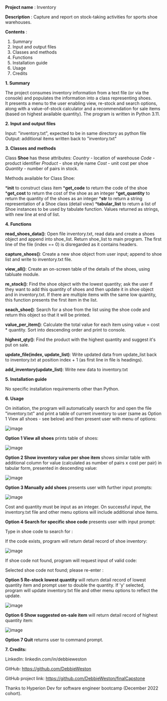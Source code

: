 **Project name** : Inventory

**Description** : Capture and report on stock-taking activities for sports shoe warehouses.

**Contents** :

1.  Summary
2.  Input and output files
3.  Classes and methods
4.  Functions
5.  Installation guide
6.  Usage
7.  Credits

**1. Summary**

  The project consumes inventory information from a text file (or via the console) and populates the information into a class representing shoes.  
  It presents a menu to the user enabling view, re-stock and search options, along with a value-of-stock calculator and a recommendation for sale items
  (based on highest available quantity).  The program is written in Python 3.11.
  
**2. Input and output files**

Input: "inventory.txt", expected to be in same directory as python file
Output: additional items written back to "inventory.txt"

**3. Classes and methods**

Class **Shoe** has these attributes:
_Country_ - location of warehouse
_Code_ - product identifier
_Product_ - shoe style name
_Cost_ - unit cost per shoe
_Quantity_ - number of pairs in stock.

Methods available for Class Shoe:
  
  ***__init__** to construct class item
  ***get_code** to return the code of the shoe
  ***get_cost** to return the cost of the shoe as an integer
  ***get_quantity** to return the quantity of the shoes as an integer
  ***__str__** to return a string representation of a Shoe class (detail view)
  ***tabular_list** to return a list of Shoe instances to be used by tabulate function.  Values returned as strings, with new line at end of list.

**4. Functions**

  **read_shoes_data()**: Open file inventory.txt, read data and create a shoes object and 
      append into shoe_list. Return shoe_list to main program.
      The first line of the file (index == 0) is disregarded as it contains headers.

  **capture_shoes()**: Create a new shoe object from user input; append to shoe list and 
      write to inventory.txt file.

  **view_all()**: Create an on-screen table of the details of the shoes, using tabluate module.

  **re_stock()**: Find the shoe object with the lowest quantity; ask the user if they
      want to add this quantity of shoes and then update it in shoe object and
      in inventory.txt.
      If there are multiple items with the same low quantity, this function
      presents the first item in the list.

  **seach_shoe()**: Search for a shoe from the list using the shoe code and 
       return this object so that it will be printed.

  **value_per_item()**: Calculate the total value for each item using value = cost * quantity.
      Sort into descending order and print to console.

  **highest_qty()**: Find the product with the highest quantity and suggest it's put on sale.

  **update_file(index, update_list)**: Write updated data from update_list back to inventory.txt at position
      index + 1 (as first line in file is headings). 

  **add_inventory(update_list)**: Write new data to inventory.txt 

**5. Installation guide**

No specific installation requirements other than Python.

**6. Usage**

  On initiation, the program will automatically search for and open the file "inventory.txt" and print a table of current inventory to user (same as 
  Option 1 View all shoes - see below) and then present user with menu of options:

  ![image](https://user-images.githubusercontent.com/121625960/215270798-5b482004-97da-4b7a-b1e5-eb13519b9f3b.png)

  **Option 1 View all shoes** prints table of shoes:

  ![image](https://user-images.githubusercontent.com/121625960/215270120-9818c0cc-39ce-48dd-b898-c3aa1a26b750.png)

  **Option 2 Show inventory value per shoe item** shows similar table with additional column for value (calculated as number of pairs x cost per pair) in tabular form,
  presented in descending value:

  ![image](https://user-images.githubusercontent.com/121625960/215270893-d488fb46-783f-4d2b-a103-3b3ca1ca7755.png)

  **Option 3 Manually add shoes** presents user with further input prompts:

  ![image](https://user-images.githubusercontent.com/121625960/215272323-24d7b087-3c63-4e50-97b9-717ee1f74484.png)

   Cost and quantity must be input as an integer.  On successful input, the inventory.txt file and other menu options will include additional shoe items.

  **Option 4 Search for specific shoe code** presents user with input prompt: 

  Type in shoe code to search for : 

  If the code exists, program will return detail record of shoe inventory:

  ![image](https://user-images.githubusercontent.com/121625960/215272584-2fd8ee94-4f41-411b-930a-973ccbac09c8.png)

  If shoe code not found, program will request input of valid code: 

  Selected shoe code not found; please re-enter :

  **Option 5 Re-stock lowest quantity** will return detail record of lowest quantity item and prompt user to double the quantity.  If 'y' selected, program will 
  update inventory.txt file and other menu options to reflect the update.

  ![image](https://user-images.githubusercontent.com/121625960/215273650-f0e04fc4-265d-41a6-804f-186a279880a0.png)

  **Option 6 Show suggested on-sale item** will return detail record of highest quantity item:

  ![image](https://user-images.githubusercontent.com/121625960/215272661-effa4b41-c257-491b-8516-5a31dbc591ed.png)

  **Option 7 Quit** returns user to command prompt.

**7. Credits:**

LinkedIn:             linkedin.com/in/debbieweston

GitHub:               https://github.com/DebbieWeston

GitHub project link:  https://github.com/DebbieWeston/finalCapstone

Thanks to Hyperion Dev for software engineer bootcamp (December 2022 cohort).
